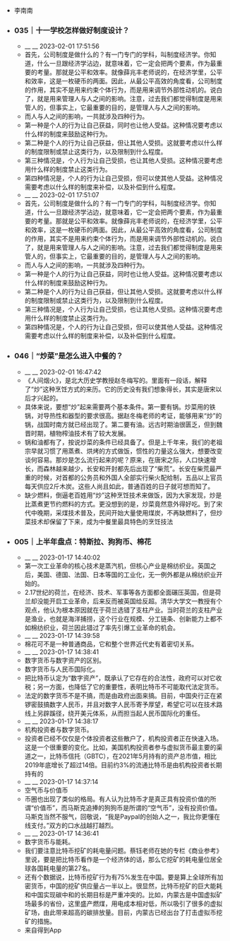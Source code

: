 - 李南南
- ### 035｜十一学校怎样做好制度设计？
    - __ __ 2023-02-01 17:51:56
    - 首先，公司制度是做什么的？有一门专门的学科，叫制度经济学。你知道，什么一旦跟经济学沾边，就意味着，它一定会把两个要素，作为最重要的考量。那就是公平和效率。就像薛兆丰老师说的，在经济学里，公平和效率，这是一枚硬币的两面。因此，从最公平高效的角度看，公司制度的作用，其实不是用来约束个体行为，而是用来调节外部性动机的。说白了，就是用来管理人与人之间的影响。注意，过去我们都觉得制度是用来管人的，但事实上，它最重要的目的，是管理人与人之间的影响。
    - 而人与人之间的影响，一共就涉及四种行为。
    - 第一种是个人的行为让自己获益，同时也让他人受益。这种情况要考虑以什么样的制度来鼓励这种行为。
    - 第二种是个人的行为让自己获益，但让其他人受损。这就要考虑以什么样的制度限制或禁止这类行为，以及限制到什么程度。
    - 第三种情况是，个人行为让自己受损，也让其他人受损。这种情况要考虑用什么样的制度禁止这类行为。
    - 第四种情况是，个人的行为让自己受损，但可以使其他人受益。这种情况需要考虑以什么样的制度来补偿，以及补偿到什么程度。
    - __ __ 2023-02-01 17:51:07
    - 首先，公司制度是做什么的？有一门专门的学科，叫制度经济学。你知道，什么一旦跟经济学沾边，就意味着，它一定会把两个要素，作为最重要的考量。那就是公平和效率。就像薛兆丰老师说的，在经济学里，公平和效率，这是一枚硬币的两面。因此，从最公平高效的角度看，公司制度的作用，其实不是用来约束个体行为，而是用来调节外部性动机的。说白了，就是用来管理人与人之间的影响。注意，过去我们都觉得制度是用来管人的，但事实上，它最重要的目的，是管理人与人之间的影响。
    - 而人与人之间的影响，一共就涉及四种行为。
    - 第一种是个人的行为让自己获益，同时也让他人受益。这种情况要考虑以什么样的制度来鼓励这种行为。
    - 第二种是个人的行为让自己获益，但让其他人受损。这就要考虑以什么样的制度限制或禁止这类行为，以及限制到什么程度。
    - 第三种情况是，个人行为让自己受损，也让其他人受损。这种情况要考虑用什么样的制度禁止这类行为。
    - 第四种情况是，个人的行为让自己受损，但可以使其他人受益。这种情况需要考虑以什么样的制度来补偿，以及补偿到什么程度。
- ### 046｜“炒菜”是怎么进入中餐的？
    - __ __ 2023-02-01 16:47:42
    - 《人间烟火》，是北大历史学教授赵冬梅写的。里面有一段话，解释了“炒”这种烹饪方式的来历。它的历史没有我们想象得长，其实是唐宋以后才兴起的。
    - 具体来说，要想“炒”起来需要两个基本条件。第一要有锅。炒菜用的铁锅，对导热性和器型的要求很高。据赵冬梅老师的考证，能够用来“炒”的锅，战国时南方就已经出现了。第二要有油。远古时期油很匮乏，但到魏晋时期，植物榨油技术有了较大发展。
    - 锅和油都有了，按说炒菜的条件已经具备了。但是上千年来，我们的老祖宗早就习惯了用蒸煮、烘烤的方式做饭，惯性的力量这么强大，想要改变谈何容易。那炒是怎么流行起来的呢？原来，在唐宋之际，人口快速增长，而森林越来越少，长安和开封都先后出现了“柴荒”。长安在柴荒最严重的时候，对首都的公务员和外国人全部实行柴火配给制，五品以上官员每天供应2斤木炭。这些人尚且如此，普通百姓的日子就可想而知了。
    - 缺少燃料，倒逼老百姓用“炒”这种烹饪技术来做饭，因为大家发现，炒是比蒸煮更节约燃料的方式。更没想到的是，炒菜竟然意外得好吃。到了宋代中晚期，采煤技术普及，民间开始大量使用煤炭，不再缺燃料了，但炒菜技术却保留了下来，成为中餐里最具特色的烹饪技法
- ### 005｜上半年盘点：特斯拉、狗狗币、棉花
    - __ __ 2023-01-17 14:40:02
    - 第一次工业革命的核心技术是蒸汽机，但核心产业是棉纺织业。英国之后，美国、德国、法国、日本等国的工业化，无一例外都是从棉纺织业开始的。
    - 2.17世纪的荷兰，在经济、技术、军事等各方面都全面碾压英国，但是荷兰却没能开启工业革命，后来反而被英国给反超。清华大学文一教授有个观点，他认为根本原因就在于荷兰选错了支柱产业。当时荷兰的支柱产业是渔业，也就是海洋捕捞，这个行业在规模、分工链条、创新能力上都不如棉纺织业，荷兰因此错过了率先引爆工业革命的机会。
    - __ __ 2023-01-17 14:39:58
    - 棉花可不是一种普通商品，它和整个世界近代史有着密切关系。
    - __ __ 2023-01-17 14:38:41
    - 数字货币与数字资产的区别。
    - 数字货币与人民币国际化。
    - 把比特币认定为“数字资产”，既承认了它存在的合法性，政府可以对它收税；另一方面，也降低了它的重要性，表明比特币不可能取代法定货币。
    - 法定的数字货币不是不搞，而是由政府出面来搞。目前，中国央行正在紧锣密鼓搞数字人民币，并且对数字人民币寄予厚望，希望它可以在技术路线上另辟蹊径，绕开美元体系，从而担当起人民币国际化的重任。
    - __ __ 2023-01-17 14:38:17
    - 机构投资者与数字货币。
    - 投资者已经不仅仅是个体投资者这些散户了，机构投资者正在快速入场。这是一个很重要的变化。比如，美国机构投资者参与虚拟货币最主要的渠道之一，比特币信托（GBTC），在2021年5月持有的资产总市值，相比2019年底增长了超过14倍。目前约3%的流通比特币是由机构投资者长期持有的
    - __ __ 2023-01-17 14:37:14
    - 空气币与价值币
    - 币圈也出现了类似的格局。有人认为比特币才是真正具有投资价值的所谓“价值币”，而马斯克追捧的狗狗币是所谓的“空气币”，没有投资价值。马斯克当然不服气，回敬说，“我是Paypal的创始人之一，我比你更懂在线支付。”双方的口水战越打越烈。
    - __ __ 2023-01-17 14:36:41
    - 数字货币与能耗。
    - 我们要注意比特币挖矿的耗电量问题。蔡钰老师在她的专栏《商业参考》里说，要是把比特币看作是一个经济体的话，那么它挖矿的耗电量位居全球各国耗电量的第27名。
    - 还有个数据说，比特币挖矿行为有75%发生在中国。要是算上全球所有加密货币，中国的挖矿供应量占一半以上。很显然，比特币挖矿的巨大能耗和中国实现碳中和的长期目标是严重冲突的。比如，内蒙古是中国虚拟矿场最多的省份，这里盛产燃煤，用电成本相对低，所以吸引了很多的虚拟矿场，由此带来超高的碳排放量。目前，内蒙古已经出台了打击虚拟币挖矿的措施。
    - 来自得到App
